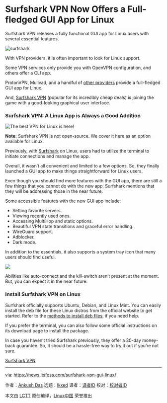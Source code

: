 [#]: subject: "Surfshark VPN Now Offers a Full-fledged GUI App for Linux"
[#]: via: "https://news.itsfoss.com/surfshark-vpn-gui-linux/"
[#]: author: "Ankush Das https://news.itsfoss.com/author/ankush/"
[#]: collector: "lkxed"
[#]: translator: " "
[#]: reviewer: " "
[#]: publisher: " "
[#]: url: " "

Surfshark VPN Now Offers a Full-fledged GUI App for Linux
======
Surfshark VPN releases a fully functional GUI app for Linux users with several essential features.

![surfshark][1]

With VPN providers, it is often important to look for Linux support.

Some VPN services only provide you with OpenVPN configuration, and others offer a CLI app.

ProtonVPN, Mullvad, and a handful of [other providers][2] provide a full-fledged GUI app for Linux.

And, [Surfshark VPN][3] (popular for its incredibly cheap deals) is joining the game with a good-looking graphical user interface.

### Surfshark VPN: A Linux App is Always a Good Addition

![The best VPN for Linux is here!][4]

**Note:** Surfshark VPN is not open-source. We cover it here as an option available for Linux.

Previously, with [Surfshark][5] on Linux, users had to utilize the terminal to initiate connections and manage the app.

Overall, it wasn’t all convenient and limited to a few options. So, they finally launched a GUI app to make things straightforward for Linux users.

Even though you should find more features with the GUI app, there are still a few things that you cannot do with the new app. Surfshark mentions that they will be addressing those in the near future.

Some accessible features with the new GUI app include:

* Setting favorite servers.
* Viewing recently used ones.
* Accessing MultiHop and static options.
* Beautiful VPN state transitions and graceful error handling.
* WireGuard support.
* Adblocker.
* Dark mode.

In addition to the essentials, it also supports a system tray icon that many users should find useful.

![][6]

Abilities like auto-connect and the kill-switch aren’t present at the moment. But, you can expect it in the near future.

### Install Surfshark VPN on Linux

Surfshark officially supports Ubuntu, Debian, and Linux Mint. You can easily install the deb file for these Linux distros from the official website to get started. Refer to the [methods to install deb files][7], if you need help.

If you prefer the terminal, you can also follow some official instructions on its download page to install the package.

In case you haven’t tried Surfshark previously, they offer a 30-day money-back guarantee. So, it should be a hassle-free way to try it out if you’re not sure.

[Surfshark VPN][8]

--------------------------------------------------------------------------------

via: https://news.itsfoss.com/surfshark-vpn-gui-linux/

作者：[Ankush Das][a]
选题：[lkxed][b]
译者：[译者ID](https://github.com/译者ID)
校对：[校对者ID](https://github.com/校对者ID)

本文由 [LCTT](https://github.com/LCTT/TranslateProject) 原创编译，[Linux中国](https://linux.cn/) 荣誉推出

[a]: https://news.itsfoss.com/author/ankush/
[b]: https://github.com/lkxed
[1]: https://news.itsfoss.com/wp-content/uploads/2022/05/surfshark.jpg
[2]: https://itsfoss.com/best-vpn-linux
[3]: https://get.surfshark.net/aff_c?offer_id=926&aff_id=13591
[4]: https://youtu.be/JrmOUkORZRI
[5]: https://get.surfshark.net/aff_c?offer_id=926&aff_id=13591
[6]: https://news.itsfoss.com/wp-content/uploads/2022/05/surfshark-system-tray-indicator.jpg
[7]: https://itsfoss.com/install-deb-files-ubuntu/
[8]: https://get.surfshark.net/aff_c?offer_id=926&aff_id=13591
